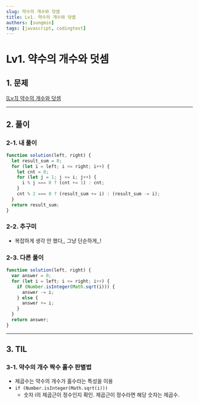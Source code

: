 ```yaml
---
slug: 약수의 개수와 덧셈
title: Lv1. 약수의 개수와 덧셈
authors: [sungmin]
tags: [javascript, codingtest]
---
```


# **Lv1. 약수의 개수와 덧셈**

## 1. 문제

[[Lv.1] 약수의 개수와 덧셈](https://school.programmers.co.kr/learn/courses/30/lessons/77884)

---

## 2. 풀이

### 2-1. 내 풀이

```jsx
function solution(left, right) {
  let result_sum = 0;
  for (let i = left; i <= right; i++) {
    let cnt = 0;
    for (let j = 1; j <= i; j++) {
      i % j === 0 ? (cnt += 1) : cnt;
    }
    cnt % 2 === 0 ? (result_sum += i) : (result_sum -= i);
  }
  return result_sum;
}
```

### 2-2. 추구미

- 복잡하게 생각 안 했다,, 그냥 단순하게,,!

### 2-3. 다른 풀이

```jsx
function solution(left, right) {
  var answer = 0;
  for (let i = left; i <= right; i++) {
    if (Number.isInteger(Math.sqrt(i))) {
      answer -= i;
    } else {
      answer += i;
    }
  }
  return answer;
}
```

---

## 3. TIL

### 3-1. **약수의 개수 짝수 홀수 판별법**

- 제곱수는 약수의 개수가 홀수라는 특성을 이용
- `if (Number.isInteger(Math.sqrt(i)))`
  - 숫자 i의 제곱근이 정수인지 확인. 제곱근이 정수라면 해당 숫자는 제곱수.
